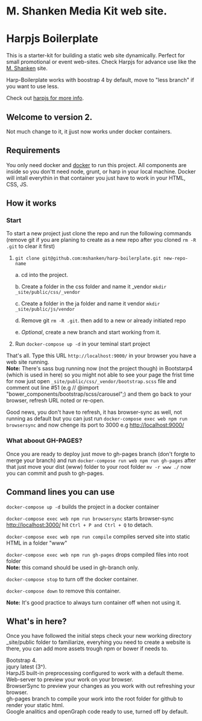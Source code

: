 # M. Shanken Media Kit web site.

# Harpjs Boilerplate

This is a starter-kit for building a static web site dynamically. Perfect for small promotional or event web-sites.
Check Harpjs for advance use like the [M. Shanken](https://github.com/mshanken/mshanken) site.

Harp-Boilerplate works with boostrap 4 by default, move to "less branch" if you want to use less.

Check out [harpjs for more info](http://harpjs.com/docs/).


## Welcome to version 2.

Not much change to it, it jjust now works under docker containers.

## Requirements

You only need docker and [docker](https://www.docker.com/) to run this project. All components are inside so you don'tt need node, grunt, or harp in your local machine. Docker will intall everythin in that container you just have to work in your HTML, CSS, JS.

## How it works

### Start
To start a new project just clone the repo and run the following commands (remove git if you are planing to create as a new repo after you cloned ```rm -R .git``` to clear it first)

1. ```git clone git@github.com:mshanken/harp-boilerplate.git new-repo-name```

	a. cd into the project.

	b. Create a folder in the css folder and name it _vendor ```mkdir _site/public/css/_vendor```

	c. Create a folder in the ja folder and name it vendor ```mkdir _site/public/js/vendor```

	d. Remove git ```rm -R .git```. then add to a new or already initiated repo

	e. _Optional_, create a new branch and start working from it.

2. Run ```docker-compose up -d``` in your teminal start project

That's all. Type this URL ```http://localhost:9000/``` in your browser you have a web site running.<br>
**Note:** There's sass bug running now (not the project though) in Bootstarp4 (which is used in here) so you might not able to see your page the frist time for now just open ```_site/public/css/_vendor/bootstrap.scss``` file and comment out line #51 (e.g // @import "bower_components/bootstrap/scss/carousel";) and them go back to your browser, refresh URL noted or re-open.

Good news, you don't have to refresh, it has browser-sync as well, not running as default but you can just run ```docker-compose exec web npm run browsersync``` and now chenge its port to 3000 e.g [http://localhost:9000/](http://localhost:9000/)

### What aboout GH-PAGES?

Once you are ready to deploy just move to gh-pages branch (don't forgte to merge your branch) and run ```docker-compose run web npm run gh-pages``` after that just move your dist (www) folder to your root folder ```mv -r www ./``` now you can commit and push to gh-pages.
## Command lines you can use

```docker-compose up -d``` builds the project in a docker container

```docker-compose exec web npm run browsersync``` starts browser-sync [http://localhost:3000/](http://localhost:3000/) hit ```Ctrl + P and Ctrl + Q``` to detach.

```docker-compose exec web npm run compile``` compiles served site into static HTML in a folder "www"

```docker-compose exec web npm run gh-pages``` drops compiled files into root folder<br>
**Note:** this comand should be used in gh-branch only.

```docker-compose stop``` to turn off the docker container.

```docker-compose down``` to remove this container.

**Note:** It's good practice to always turn container off when not using it.

## What's in here?
Once you have followed the initial steps check your new working directory _site/public folder to familiarize, everyhing you need to create a website is there, you can add more assets trough npm or bower if needs to.

Bootstrap 4.<br>
jqury latest (3^).<br>
HarpJS built-in preprocessing configured to work with a default theme.<br>
Web-server to preview your work on your browser.<br>
BrowserSync to preview your changes as you work with out refreshing your browser.<br>
gh-pages branch to compile your work into the root folder for github to render your static html.<br>
Google analitics and openGraph code ready to use, turned off by default.
